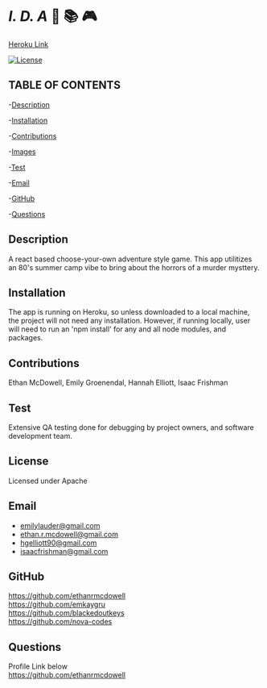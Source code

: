 # *I. D. A* :game_die: :books: :video_game:

[Heroku Link](https://choose-adventure.herokuapp.com/)
  
[![License](https://img.shields.io/badge/License-Apache%202.0-blue.svg)](https://opensource.org/licenses/Apache-2.0)
  
## TABLE OF CONTENTS

  -[Description](#Description) <br>

  -[Installation](#Installation) <br>

  -[Contributions](#Contributions) <br>
  
  -[Images](#Images) <br>

  -[Test](#Test) <br>

  -[Email](#Email) <br>

  -[GitHub](#Github) <br>

  -[Questions](#Questions) <br>

  ## Description
  A react based choose-your-own adventure style game. This app utilitizes an 80's summer camp vibe to bring about the horrors of a murder mysttery.

  ## Installation
  The app is running on Heroku, so unless downloaded to a local machine, the project will not need any installation. However, if running locally, user will need to run an 'npm   install' for any and all node modules, and packages.

  ## Contributions
  Ethan McDowell, Emily Groenendal, Hannah Elliott, Isaac Frishman

  ## Test
  Extensive QA testing done for debugging by project owners, and software development team.

  ## License
  Licensed under Apache

  ## Email
  - emilylauder@gmail.com
  - ethan.r.mcdowell@gmail.com
  - hgelliott90@gmail.com
  - isaacfrishman@gmail.com

  ## GitHub
  https://github.com/ethanrmcdowell <br>
  https://github.com/emkaygru <br>
  https://github.com/blackedoutkeys <br>
  https://github.com/nova-codes <br>
  
  ## Questions 
  

  Profile Link below <br>
  https://github.com/ethanrmcdowell <br>
